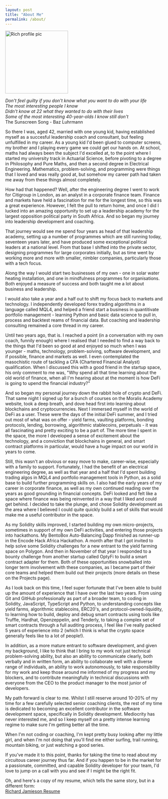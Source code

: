 ```yaml
---
layout: post
title: "About Me"
permalink: /about/
---
```

<img src="../images/rich_profile_pic.jpeg" alt="Rich profile pic" width="200"/>  

_Don't feel guilty if you don't know what you want to do with your life_  
_The most interesting people I know_  
_Didn't know at 22 what they wanted to do with their lives_  
_Some of the most interesting 40-year-olds I know still don't_  
        The Sunscreen Song - Baz Luhrmann
        
So there I was, aged 42, married with one young kid, having established myself as a succesful leadership coach and consultant, but feeling unfulfilled in my career. As a young kid I'd been glued to computer screens, my brother and I playing every game we could get our hands on. At school, maths had always been the subject I'd excelled at, to the point where I started my university track in Actuarial Science, before pivoting to a degree in Philosophy and Pure Maths, and then a second degree in Electrical Engineering. Mathematics, problem-solving, and programming were things that I loved and was really good at, but somehow my career path had taken me away from these things almost completely.

How had that happened? Well, after the engineering degree I went to work for Citigroup in London, as an analyst in a corporate finance team. Finance and markets have held a fascination for me for the longest time, so this was a great experience. However, I felt the pull to return home, and once I did I lucked into an amazing opportunity to set up a leadership academy for the largest opposition political party in South Africa. And so began my journey into leadership development and coaching.

That journey would see me spend four years as head of that leadership academy, setting up a number of programmes which are still running today, seventeen years later, and have produced some exceptional political leaders at a national level. From that base I shifted into the private sector, designing programmes for large corporates initially, but as time went by working more and more with smaller, nimbler companies, particularly those with a tech focus. 

Along the way I would start two businesses of my own - one in solar water heating installation, and one in mindfulness programmes for organisations. Both enjoyed a measure of success and both taught me a lot about business and leadership. 

I would also take a year and a half out to shift my focus back to markets and technology. I independently developed forex trading algorithms in a language called MQL4, and helped a friend start a business in quantitivate portfolio management - learning Python and basic data science to pull in, process and backtest reams of financial data. But coaching and leadership consulting remained a core thread in my career.

Until two years ago, that is. I reached a point (in a conversation with my own coach, funnily enough) where I realised that I needed to find a way back to the things that I'd been so good at and enjoyed so much when I was younger - maths, technology, problem-solving, software development, and if possible, finance and markets as well. I even contemplated the masochistic route of tackling a CFA (Chartered Financial Analyst) qualification. When I discussed this with a good friend in the startup space, his only comment to me was, "Why spend all that time learning about the old world of finance, when all I'm hearing about at the moment is how DeFi is going to upend the financial industry?"

And so began my personal journey down the rabbit hole of crypto and DeFi. That same night I signed up for a bunch of courses on the Moralis Academy website, took a deep breath, and dove head first into learning about blockchains and cryptocurrencies. Next I immersed myself in the world of DeFi as a  user. These were the days of the initial DeFi summer, and I tried out most of what was on offer - yield farms, vaulting platforms, bonding protocols, lending, borrowing, algorithmic stablecoins, perpetuals - it was all fascinating and pretty exciting to be a part of. The more time I spent in the space, the more I developed a sense of excitement about the technology, and a conviction that blockchains in general, and smart contract platforms in particular, would have a huge impact on our world in years to come.

Still, this wasn't an obvious or easy move to make, career-wise, especially with a family to support. Fortunately, I had the benefit of an electrical engineering degree, as well as that year and a half that I'd spent building trading algos in MQL4 and portfolio management tools in Python, as a solid base to build further programming skills on. I also had the early years of my career in corporate finance, as well as my own continued reading over the years as good grounding in financial concepts. DeFi looked and felt like a space where finance was being reinvented in a way that I liked and could get behind. I decided to take the plunge, and chose Solidity development as the area where I believed I could quite quickly build a set of skills that would make me a useful contributor in the space.

As my Solidity skills improved, I started building my own micro-projects, sometimes in support of my own DeFi activities, and entering those projects into hackathons. My BentoBox Auto-Balancing Dapp finished as runner-up in the Encode Hack Africa Hackathon. A month after that I got invited to help solve some Solidity challenges for a new entrant to the yield farming space on Polygon. And then in November of that year I responded to a bounty challenge from another startup called OptyFi to build a smart contract adapter for them. Both of these opportunities snowballed into longer term involvement with these companies, as I became part of their core teams and helped them build out their projects (more details on these on the Projects page).

As I look back on this time, I feel super fortunate that I've been able to build up the amount of experience that I have over the last two years. From using Git and GitHub professionally as part of a broader team, to coding in Solidity, JavaScript, TypeScript and Python, to understanding concepts like yield farms, algorithmic stablecoins, ERC20's, and protocol-owned-liquidity, to learning how to build, deploy and debug smart contracts using tools like Truffle, Hardhat, Openzeppelin, and Tenderly, to taking a complex set of smart contracts through a full auditing process, I feel like I've really packed 5 years of experience into 2 (which I think is what the crypto space generally feels like to a lot of people!).

In addition, as a more mature entrant to software development, and given my background, I like to think that I bring to my work not just technical problem-solving ability, but also an ability to communicate clearly, both verbally and in written form, an ability to collaborate well with a diverse range of individuals, an ability to work autonomously, to take responsibility for my work and keep those around me informed of my progress and my blockers, and to contribute meaningfully in technical discussions with everyone from the CEO to the product manager to the most junior of developers.

My path forward is clear to me. Whilst I still reserve around 10-20% of my time for a few carefully selected senior coaching clients, the rest of my time is dedicated to becoming an excellent contributor in the software development space, specifically in Solidity development. Mediocrity has never interested me, and so I keep myself on a pretty intense learning regime to make sure I'm getting better all the time.

When I'm not coding or coaching, I'm kept pretty busy looking after my little girl, and when I'm not doing that you'll find me either surfing, trail running, mountain biking, or just watching a good series.

If you've made it to this point, thanks for taking the time to read about my circuitous career journey thus far. And if you happen to be in the market for a passionate, committed, and capable Solidity developer for your team, I'd love to jump on a call with you and see if I might be the right fit.

Oh, and here's a copy of my resume, which tells the same story, but in a different form:  
[Richard Jamieson Resume](./documents/Richard_Jamieson_Resume_long.pdf)

